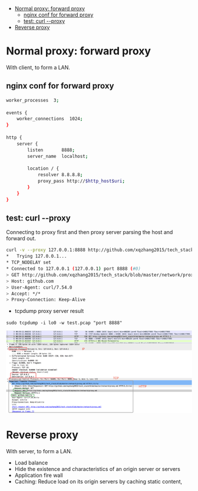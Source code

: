 <!-- MarkdownTOC -->

- [Normal proxy: forward proxy](#normal-proxy-forward-proxy)
  - [nginx conf for forward proxy](#nginx-conf-for-forward-proxy)
  - [test: curl --proxy](#test-curl---proxy)
- [Reverse proxy](#reverse-proxy)

<!-- /MarkdownTOC -->
# Normal proxy: forward proxy
With client, to form a LAN.

## nginx conf for forward proxy

```sh
worker_processes  3;

events {
    worker_connections  1024;
}

http {
    server {
        listen       8888;
        server_name  localhost;

        location / {
            resolver 8.8.8.8;
            proxy_pass http://$http_host$uri;
        }
    }
}
```

## test: curl --proxy

Connecting to proxy first and then proxy server parsing the host and forward out.

```sh
curl -v --proxy 127.0.0.1:8888 http://github.com/xqzhang2015/tech_stack/blob/master/network/proxy.md
*   Trying 127.0.0.1...
* TCP_NODELAY set
* Connected to 127.0.0.1 (127.0.0.1) port 8888 (#0)
> GET http://github.com/xqzhang2015/tech_stack/blob/master/network/proxy.md HTTP/1.1
> Host: github.com
> User-Agent: curl/7.54.0
> Accept: */*
> Proxy-Connection: Keep-Alive
```

* tcpdump proxy server result

`sudo tcpdump -i lo0 -w test.pcap "port 8888"`

![proxy](../images/2018/proxy_tcpdump.png)

# Reverse proxy
With server, to form a LAN.
* Load balance
* Hide the existence and characteristics of an origin server or servers
* Application fire wall
* Caching: Reduce load on its origin servers by caching static content,

